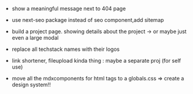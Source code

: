 - show a meaningful message next to 404 page
- use next-seo package instead of seo component,add sitemap
- build a project page. showing details about the project -> or maybe just even a large modal
- replace all techstack names with their logos
- link shortener, fileupload kinda thing : maybe a separate proj (for self use)

- move all the mdxcomponents for html tags to a globals.css => create a design system!!
